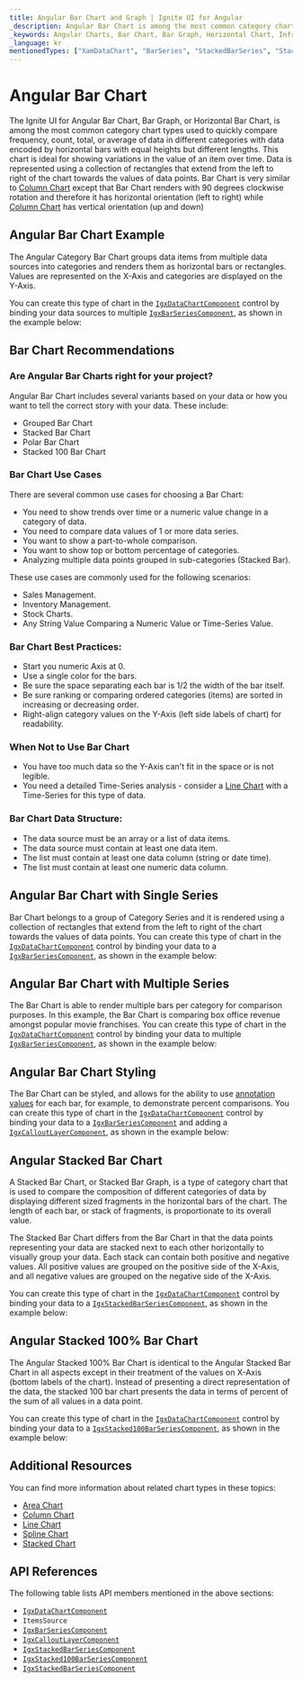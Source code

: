 ```yaml
---
title: Angular Bar Chart and Graph | Ignite UI for Angular
_description: Angular Bar Chart is among the most common category chart types used to quickly compare frequency, count, total, or average of data in different categories. Try for FREE.
_keywords: Angular Charts, Bar Chart, Bar Graph, Horizontal Chart, Infragistics
_language: kr
mentionedTypes: ["XamDataChart", "BarSeries", "StackedBarSeries", "Stacked100BarSeries"]
---
```


# Angular Bar Chart

The Ignite UI for Angular Bar Chart, Bar Graph, or Horizontal Bar Chart, is among the most common category chart types used to quickly compare frequency, count, total, or average of data in different categories with data encoded by horizontal bars with equal heights but different lengths. This chart is ideal for showing variations in the value of an item over time. Data is represented using a collection of rectangles that extend from the left to right of the chart towards the values of data points. Bar Chart is very similar to [Column Chart](column-chart.md) except that Bar Chart renders with 90 degrees clockwise rotation and therefore it has horizontal orientation (left to right) while [Column Chart](column-chart.md) has vertical orientation (up and down)

## Angular Bar Chart Example

The Angular Category Bar Chart groups data items from multiple data sources into categories and renders them as horizontal bars or rectangles. Values are represented on the X-Axis and categories are displayed on the Y-Axis.

You can create this type of chart in the [`IgxDataChartComponent`]({environment:dvApiBaseUrl}/products/ignite-ui-angular/api/docs/typescript/latest/classes/igxdatachartcomponent.html) control by binding your data sources to multiple [`IgxBarSeriesComponent`]({environment:dvApiBaseUrl}/products/ignite-ui-angular/api/docs/typescript/latest/classes/igxbarseriescomponent.html), as shown in the example below:

<code-view style="height: 600px" alt="Angular Bar Chart Multiple Sources"
           data-demos-base-url="{environment:dvDemosBaseUrl}"
                    iframe-src="{environment:dvDemosBaseUrl}/charts/data-chart/bar-chart-multiple-sources"
                                                 github-src="charts/data-chart/bar-chart-multiple-sources">
</code-view>


<div class="divider--half"></div>

## Bar Chart Recommendations

### Are Angular Bar Charts right for your project?

Angular Bar Chart includes several variants based on your data or how you want to tell the correct story with your data. These include:

*   Grouped Bar Chart
*   Stacked Bar Chart
*   Polar Bar Chart
*   Stacked 100 Bar Chart

### Bar Chart Use Cases

There are several common use cases for choosing a Bar Chart:

*   You need to show trends over time or a numeric value change in a category of data.
*   You need to compare data values of 1 or more data series.
*   You want to show a part-to-whole comparison.
*   You want to show top or bottom percentage of categories.
*   Analyzing multiple data points grouped in sub-categories (Stacked Bar).

These use cases are commonly used for the following scenarios:

*   Sales Management.
*   Inventory Management.
*   Stock Charts.
*   Any String Value Comparing a Numeric Value or Time-Series Value.

### Bar Chart Best Practices:

*   Start you numeric Axis at 0.
*   Use a single color for the bars.
*   Be sure the space separating each bar is 1/2 the width of the bar itself.
*   Be sure ranking or comparing ordered categories (items) are sorted in increasing or decreasing order.
*   Right-align category values on the Y-Axis (left side labels of chart) for readability.

### When Not to Use Bar Chart

*   You have too much data so the Y-Axis can't fit in the space or is not legible.
*   You need a detailed Time-Series analysis  - consider a [Line Chart](line-chart.md) with a Time-Series for this type of data.

### Bar Chart Data Structure:

*   The data source must be an array or a list of data items.
*   The data source must contain at least one data item.
*   The list must contain at least one data column (string or date time).
*   The list must contain at least one numeric data column.

<div class="divider--half"></div>

## Angular Bar Chart with Single Series

Bar Chart belongs to a group of Category Series and it is rendered using a collection of rectangles that extend from the left to right of the chart towards the values of data points. You can create this type of chart in the [`IgxDataChartComponent`]({environment:dvApiBaseUrl}/products/ignite-ui-angular/api/docs/typescript/latest/classes/igxdatachartcomponent.html) control by binding your data to a [`IgxBarSeriesComponent`]({environment:dvApiBaseUrl}/products/ignite-ui-angular/api/docs/typescript/latest/classes/igxbarseriescomponent.html), as shown in the example below:

<code-view style="height: 600px" alt="Angular Bar Chart with Single Source"
           data-demos-base-url="{environment:dvDemosBaseUrl}"
                    iframe-src="{environment:dvDemosBaseUrl}/charts/data-chart/bar-chart-single-source"
                                                 github-src="charts/data-chart/bar-chart-single-source">
</code-view>


<div class="divider--half"></div>

## Angular Bar Chart with Multiple Series

The Bar Chart is able to render multiple bars per category for comparison purposes. In this example, the Bar Chart is comparing box office revenue amongst popular movie franchises. You can create this type of chart in the [`IgxDataChartComponent`]({environment:dvApiBaseUrl}/products/ignite-ui-angular/api/docs/typescript/latest/classes/igxdatachartcomponent.html) control by binding your data to multiple [`IgxBarSeriesComponent`]({environment:dvApiBaseUrl}/products/ignite-ui-angular/api/docs/typescript/latest/classes/igxbarseriescomponent.html), as shown in the example below:

<code-view style="height: 600px" alt="Angular Bar Chart with Multiple Sources"
           data-demos-base-url="{environment:dvDemosBaseUrl}"
                    iframe-src="{environment:dvDemosBaseUrl}/charts/data-chart/bar-chart-multiple-sources"
                                                 github-src="charts/data-chart/bar-chart-multiple-sources">
</code-view>


<div class="divider--half"></div>

## Angular Bar Chart Styling

The Bar Chart can be styled, and allows for the ability to use [annotation values](../features/chart-annotations.md) for each bar, for example, to demonstrate percent comparisons. You can create this type of chart in the [`IgxDataChartComponent`]({environment:dvApiBaseUrl}/products/ignite-ui-angular/api/docs/typescript/latest/classes/igxdatachartcomponent.html) control by binding your data to a [`IgxBarSeriesComponent`]({environment:dvApiBaseUrl}/products/ignite-ui-angular/api/docs/typescript/latest/classes/igxbarseriescomponent.html) and adding a [`IgxCalloutLayerComponent`]({environment:dvApiBaseUrl}/products/ignite-ui-angular/api/docs/typescript/latest/classes/igxcalloutlayercomponent.html), as shown in the example below:

<code-view style="height: 600px" alt="Angular Bar Chart Styling"
           no-theming
           data-demos-base-url="{environment:dvDemosBaseUrl}"
                    iframe-src="{environment:dvDemosBaseUrl}/charts/data-chart/bar-chart-styling"
                                                 github-src="charts/data-chart/bar-chart-styling">
</code-view>


<div class="divider--half"></div>

## Angular Stacked Bar Chart

A Stacked Bar Chart, or Stacked Bar Graph, is a type of category chart that is used to compare the composition of different categories of data by displaying different sized fragments in the horizontal bars of the chart. The length of each bar, or stack of fragments, is proportionate to its overall value.

The Stacked Bar Chart differs from the Bar Chart in that the data points representing your data are stacked next to each other horizontally to visually group your data. Each stack can contain both positive and negative values. All positive values are grouped on the positive side of the X-Axis, and all negative values are grouped on the negative side of the X-Axis.

You can create this type of chart in the [`IgxDataChartComponent`]({environment:dvApiBaseUrl}/products/ignite-ui-angular/api/docs/typescript/latest/classes/igxdatachartcomponent.html) control by binding your data to a [`IgxStackedBarSeriesComponent`]({environment:dvApiBaseUrl}/products/ignite-ui-angular/api/docs/typescript/latest/classes/igxstackedbarseriescomponent.html), as shown in the example below:

<code-view style="height: 600px" alt="Angular Stacked Bar Chart"
           data-demos-base-url="{environment:dvDemosBaseUrl}"
                    iframe-src="{environment:dvDemosBaseUrl}/charts/data-chart/stacked-bar-chart"
                                                 github-src="charts/data-chart/stacked-bar-chart">
</code-view>


<div class="divider--half"></div>

## Angular Stacked 100% Bar Chart

The Angular Stacked 100% Bar Chart is identical to the Angular Stacked Bar Chart in all aspects except in their treatment of the values on X-Axis (bottom labels of the chart). Instead of presenting a direct representation of the data, the stacked 100 bar chart presents the data in terms of percent of the sum of all values in a data point.

You can create this type of chart in the [`IgxDataChartComponent`]({environment:dvApiBaseUrl}/products/ignite-ui-angular/api/docs/typescript/latest/classes/igxdatachartcomponent.html) control by binding your data to a [`IgxStacked100BarSeriesComponent`]({environment:dvApiBaseUrl}/products/ignite-ui-angular/api/docs/typescript/latest/classes/igxstacked100barseriescomponent.html), as shown in the example below:

<code-view style="height: 600px" alt="Angular Stacked 100 Bar Chart"
           data-demos-base-url="{environment:dvDemosBaseUrl}"
                    iframe-src="{environment:dvDemosBaseUrl}/charts/data-chart/stacked-100-bar-chart"
                                                 github-src="charts/data-chart/stacked-100-bar-chart">
</code-view>


<div class="divider--half"></div>

## Additional Resources

You can find more information about related chart types in these topics:

*   [Area Chart](area-chart.md)
*   [Column Chart](column-chart.md)
*   [Line Chart](line-chart.md)
*   [Spline Chart](spline-chart.md)
*   [Stacked Chart](stacked-chart.md)

## API References

The following table lists API members mentioned in the above sections:

*   [`IgxDataChartComponent`]({environment:dvApiBaseUrl}/products/ignite-ui-angular/api/docs/typescript/latest/classes/igxdatachartcomponent.html)
*   `ItemsSource`
*   [`IgxBarSeriesComponent`]({environment:dvApiBaseUrl}/products/ignite-ui-angular/api/docs/typescript/latest/classes/igxbarseriescomponent.html)
*   [`IgxCalloutLayerComponent`]({environment:dvApiBaseUrl}/products/ignite-ui-angular/api/docs/typescript/latest/classes/igxcalloutlayercomponent.html)
*   [`IgxStackedBarSeriesComponent`]({environment:dvApiBaseUrl}/products/ignite-ui-angular/api/docs/typescript/latest/classes/igxstackedbarseriescomponent.html)
*   [`IgxStacked100BarSeriesComponent`]({environment:dvApiBaseUrl}/products/ignite-ui-angular/api/docs/typescript/latest/classes/igxstacked100barseriescomponent.html)
*   [`IgxStackedBarSeriesComponent`]({environment:dvApiBaseUrl}/products/ignite-ui-angular/api/docs/typescript/latest/classes/igxstackedbarseriescomponent.html)
